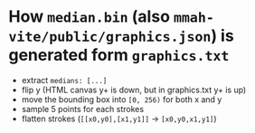 # How `median.bin` (also `mmah-vite/public/graphics.json`) is generated form `graphics.txt`

- extract `medians: [...]`
- flip y (HTML canvas y+ is down, but in graphics.txt y+ is up)
- move the bounding box into `[0, 256)` for both x and y
- sample 5 points for each strokes
- flatten strokes (`[[x0,y0],[x1,y1]]` -> `[x0,y0,x1,y1]`)

